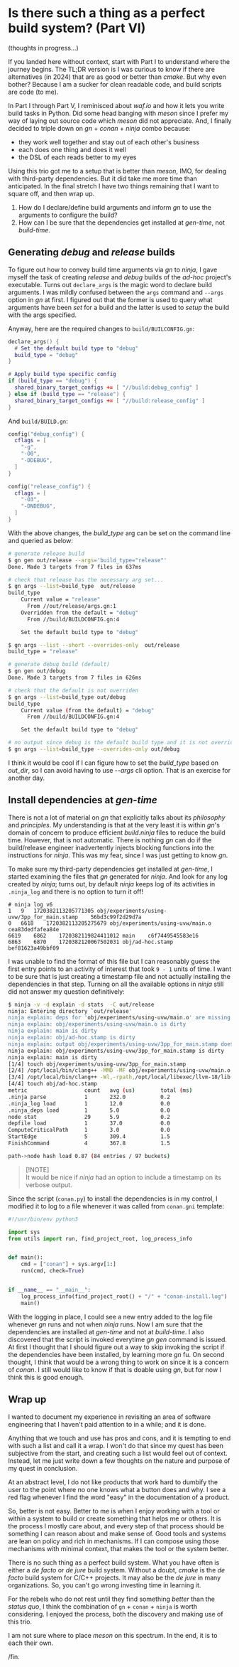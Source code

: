 # Is there such a thing as a perfect build system? (Part VI)

(thoughts in progress...)

If you landed here without context, start with Part I to understand where the
journey begins. The TL;DR version is I was curious to know if there are
alternatives (in 2024) that are as good or better than _cmake_. But why even
bother? Because I am a sucker for clean readable code, and build scripts are
code (to me).

In Part I through Part V, I reminisced about _waf.io_ and how it lets you write
build tasks in Python. Did some head banging with _meson_ since I prefer my way
of laying out source code which _meson_ did not appreciate. And, I finally
decided to triple down on _gn_ + _conan_ + _ninja_ combo because:

- they work well together and stay out of each other's business
- each does one thing and does it well
- the DSL of each reads better to my eyes

Using this trio got me to a setup that is better than _meson_, IMO, for dealing
with third-party dependencies. But it did take me more time than anticipated. In
the final stretch I have two things remaining that I want to square off, and
then wrap up.

1. How do I declare/define build arguments and inform _gn_ to use the arguments
   to configure the build?
2. How can I be sure that the dependencies get installed at _gen-time_, not
   _build-time_.

## Generating _debug_ and _release_ builds

To figure out how to convey build time arguments via _gn_ to _ninja_, I gave
myself the task of creating _release_ and _debug_ builds of the _ad-hoc_
project's executable. Turns out `declare_args` is the magic word to declare
build arguments. I was mildly confused between the `args` command and `--args`
option in _gn_ at first. I figured out that the former is used to query what
arguments have been _set_ for a build and the latter is used to _setup_ the
build with the args specified.

Anyway, here are the required changes to `build/BUILCONFIG.gn`:

```lua
declare_args() {
  # Set the default build type to "debug"
  build_type = "debug"
}

# Apply build type specific config
if (build_type == "debug") {
  shared_binary_target_configs += [ "//build:debug_config" ]
} else if (build_type == "release") {
  shared_binary_target_configs += [ "//build:release_config" ]
}
```

And `build/BUILD.gn`:

```lua
config("debug_config") {
  cflags = [
    "-g",
    "-O0",
    "-DDEBUG",
  ]
}

config("release_config") {
  cflags = [
    "-O3",
    "-DNDEBUG",
  ]
}
```

With the above changes, the _build_type_ arg can be set on the command line and
queried as below:

```bash
# generate release build
$ gn gen out/release --args='build_type="release"'
Done. Made 3 targets from 7 files in 637ms

# check that release has the necessary arg set...
$ gn args --list=build_type  out/release
build_type
    Current value = "release"
      From //out/release/args.gn:1
    Overridden from the default = "debug"
      From //build/BUILDCONFIG.gn:4

    Set the default build type to "debug"

$ gn args --list --short --overrides-only  out/release
build_type = "release"

# generate debug build (default) 
$ gn gen out/debug
Done. Made 3 targets from 7 files in 626ms

# check that the default is not overriden
$ gn args --list=build_type out/debug
build_type
    Current value (from the default) = "debug"
      From //build/BUILDCONFIG.gn:4

    Set the default build type to "debug"

# no output since debug is the default build type and it is not overriden
$ gn args --list=build_type --overrides-only out/debug
```

I think it would be cool if I can figure how to set the _build_type_ based on
_out_dir_, so I can avoid having to use _--args_ cli option. That is an exercise
for another day.

## Install dependencies at _gen-time_

There is not a lot of material on _gn_ that explicitly talks about its
_philosophy_ and _principles_. My understanding is that at the very least it is
within _gn_'s domain of concern to produce efficient _build.ninja_ files to
reduce the build time. However, that is not automatic. There is nothing _gn_ can
do if the build/release engineer inadvertently injects blocking functions into
the instructions for _ninja_. This was my fear, since I was just getting to know
_gn_.

To make sure my third-party dependencies get installed at _gen-time_, I started
examining the files that _gn_ generated for _ninja_. And look for any log
created by _ninja_; turns out, by default _ninja_ keeps log of its activities in
`.ninja_log` and there is no option to turn it off!

```log
# ninja log v6
1	9	1720382113205771305	obj/experiments/using-uvw/3pp_for_main.stamp	56bd3c99f2d29d7a
0	6618	1720382113205275679	obj/experiments/using-uvw/main.o	cea83dedfafea84e
6619	6862	1720382119824411012	main	c6f7449545583e16
6863	6870	1720382120067502031	obj/ad-hoc.stamp	bef81623a49bbf09
```

I was unable to find the format of this file but I can reasonably guess the
first entry points to an activity of interest that took `9 - 1` units of time. I
want to be sure that is just creating a timestamp file and not actually
installing the dependencies in that step. Turning on all the available options
in _ninja_ still did not answer my question definitively:

```bash
$ ninja -v -d explain -d stats  -C out/release
ninja: Entering directory `out/release'
ninja explain: deps for 'obj/experiments/using-uvw/main.o' are missing
ninja explain: obj/experiments/using-uvw/main.o is dirty
ninja explain: main is dirty
ninja explain: obj/ad-hoc.stamp is dirty
ninja explain: output obj/experiments/using-uvw/3pp_for_main.stamp doesn't exist
ninja explain: obj/experiments/using-uvw/3pp_for_main.stamp is dirty
ninja explain: main is dirty
[1/4] touch obj/experiments/using-uvw/3pp_for_main.stamp
[2/4] /opt/local/bin/clang++ -MMD -MF obj/experiments/using-uvw/main.o.d  -I../../third-party/direct_deploy/uvw/include -I../../third-party/direct_deploy/libuv/include -std=c++23 -O3 -DNDEBUG  -c ../../experiments/using-uvw/main.cc -o obj/experiments/using-uvw/main.o
[3/4] /opt/local/bin/clang++ -Wl,-rpath,/opt/local/libexec/llvm-18/lib -L/opt/local/libexec/llvm-18/lib -L../../third-party/direct_deploy/libuv/lib -o main @main.rsp  -luv
[4/4] touch obj/ad-hoc.stamp
metric                  count   avg (us)        total (ms)
.ninja parse            1       232.0           0.2
.ninja_log load         1       12.0            0.0
.ninja_deps load        1       5.0             0.0
node stat               29      5.9             0.2
depfile load            1       37.0            0.0
ComputeCriticalPath     1       3.0             0.0
StartEdge               5       309.4           1.5
FinishCommand           4       367.8           1.5

path->node hash load 0.87 (84 entries / 97 buckets)
```

> [!NOTE]\
> It would be nice if _ninja_ had an option to include a timestamp on its
> verbose output.

Since the script (`conan.py`) to install the dependencies is in my control, I
modified it to log to a file whenever it was called from `conan.gni` template:

```python
#!/usr/bin/env python3

import sys
from utils import run, find_project_root, log_process_info


def main():
    cmd = ["conan"] + sys.argv[1:]
    run(cmd, check=True)


if __name__ == "__main__":
    log_process_info(find_project_root() + "/" + "conan-install.log")
    main()
```

With the logging in place, I could see a new entry added to the log file
whenever _gn_ runs and not when _ninja_ runs. Now I am sure that the
dependencies are installed at _gen-time_ and not at _build-time_. I also
discovered that the script is invoked everytime _gn gen_ command is issued. At
first I thought that I should figure out a way to skip invoking the script if
the dependencies have been installed, by learning more _gn_ fu. On second
thought, I think that would be a wrong thing to work on since it is a concern of
_conan_. I still would like to know if that is doable using _gn_, but for now I
think this is good enough.

## Wrap up

I wanted to document my experience in revisiting an area of software engineering
that I haven't paid attention to in a while; and it is done.

Anything that we touch and use has pros and cons, and it is tempting to end with
such a list and call it a wrap. I won't do that since my quest has been
subjective from the start, and creating such a list would feel out of context.
Instead, let me just write down a few thoughts on the nature and purpose of my
quest in conclusion.

At an abstract level, I do not like products that work hard to dumbify the user
to the point where no one knows what a button does and why. I see a red flag
whenever I find the word "easy" in the documentation of a product.

So, better is not easy. Better to me is when I enjoy working with a tool or
within a system to build or create something that helps me or others. It is the
process I mostly care about, and every step of that process should be something
I can reason about and make sense of. Good tools and systems are lean on policy
and rich in mechanisms. If I can compose using those mechanisms with minimal
context, that makes the tool or the system better.

There is no such thing as a perfect build system. What you have often is either
a _de facto_ or _de jure_ build system. Without a doubt, _cmake_ is the _de
facto_ build system for C/C++ projects. It may also be the _de jure_ in many
organizations. So, you can't go wrong investing time in learning it.

For the rebels who do not rest until they find something _better_ than the
_status quo_, I think the combination of `gn` + `conan` + `ninja` is worth
considering. I enjoyed the process, both the discovery and making use of this
trio.

I am not sure where to place _meson_ on this spectrum. In the end, it is to each
their own.

/fin.
